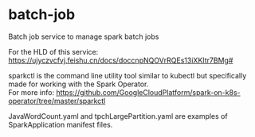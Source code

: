 # batch-job

Batch job service to manage spark batch jobs  

For the HLD of this service: https://ujyczvcfvj.feishu.cn/docs/doccnpNQOVrRQEs13iXKItr7BMg#  

sparkctl is the command line utility tool similar to kubectl but specifically made for working with the Spark Operator.  
For more info: https://github.com/GoogleCloudPlatform/spark-on-k8s-operator/tree/master/sparkctl  

JavaWordCount.yaml and tpchLargePartition.yaml are examples of SparkApplication manifest files.  